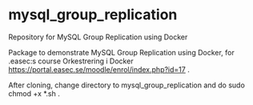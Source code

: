 # mysql_group_replication
Repository for MySQL Group Replication using Docker

Package to demonstrate MySQL Group Replication using Docker, for .easec:s course Orkestrering i Docker https://portal.easec.se/moodle/enrol/index.php?id=17 .

After cloning, change directory to mysql_group_replication and do sudo chmod +x *.sh .
